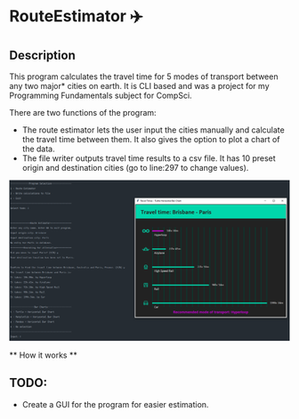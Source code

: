 # RouteEstimator :airplane: 

## Description 
This program calculates the travel time for 5 modes of transport between any two major* cities on earth. It is CLI based and was a project for my Programming Fundamentals subject for CompSci.

There are two functions of the program:
- The route estimator lets the user input the cities manually and calculate the travel time between them.
  It also gives the option to plot a chart of the data.
- The file writer outputs travel time results to a csv file. 
  It has 10 preset origin and destination cities (go to line:297 to change values).

![Route Estimator](https://github.com/joet-dev/RouteEstimator/blob/master/hyperlopp.PNG?raw=true)


** How it works **


## TODO: 
- Create a GUI for the program for easier estimation. 
